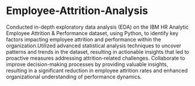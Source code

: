 # Employee-Attrition-Analysis
Conducted in-depth exploratory data analysis (EDA) on the IBM HR Analytic Employee Attrition & Performance dataset, using Python, to identify key factors impacting employee attrition and performance within the organization.Utilized advanced statistical analysis techniques to uncover patterns and trends in the dataset, resulting in actionable insights that led to proactive measures addressing attrition-related challenges.
Collaborate to improve decision-making processes by providing valuable insights, resulting in a significant reduction in employee attrition rates and enhanced organizational understanding of performance dynamics.
